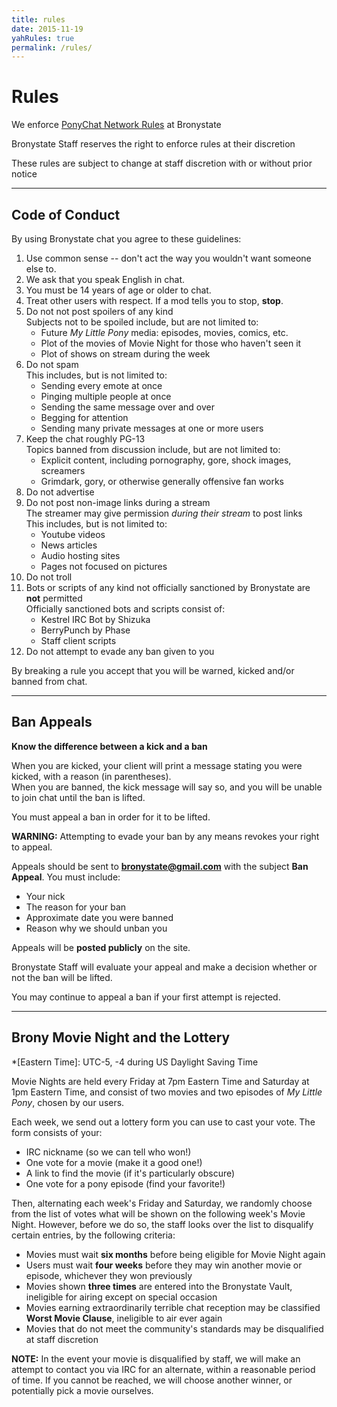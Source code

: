 ```yaml
---
title: rules
date: 2015-11-19
yahRules: true
permalink: /rules/
---
```


# Rules

We enforce [PonyChat Network Rules](https://ponychat.net/network-rules/) at Bronystate

Bronystate Staff reserves the right to enforce rules at their discretion

These rules are subject to change at staff discretion with or without prior notice

* * * * *

## Code of Conduct

By using Bronystate chat you agree to these guidelines:

 1. Use common sense -- don't act the way you wouldn't want someone else to.
 2. We ask that you speak English in chat.
 3. You must be 14 years of age or older to chat.
 4. Treat other users with respect. If a mod tells you to stop, **stop**.
 5. Do not not post spoilers of any kind  
    Subjects not to be spoiled include, but are not limited to:
    - Future *My Little Pony* media: episodes, movies, comics, etc.
    - Plot of the movies of Movie Night for those who haven't seen it
    - Plot of shows on stream during the week
 6. Do not spam  
    This includes, but is not limited to:
    - Sending every emote at once
    - Pinging multiple people at once
    - Sending the same message over and over
    - Begging for attention
    - Sending many private messages at one or more users
 7. Keep the chat roughly PG-13  
    Topics banned from discussion include, but are not limited to:
    - Explicit content, including pornography, gore, shock images, screamers
    - Grimdark, gory, or otherwise generally offensive fan works
 8. Do not advertise
 9. Do not post non-image links during a stream  
    The streamer may give permission *during their stream* to post links  
    This includes, but is not limited to:
    - Youtube videos
    - News articles
    - Audio hosting sites
    - Pages not focused on pictures
10. Do not troll
11. Bots or scripts of any kind not officially sanctioned by Bronystate are **not** permitted  
    Officially sanctioned bots and scripts consist of:
    - Kestrel IRC Bot by Shizuka
    - BerryPunch by Phase
    - Staff client scripts
12. Do not attempt to evade any ban given to you

By breaking a rule you accept that you will be warned, kicked and/or banned from chat.

* * * * *

## Ban Appeals

**Know the difference between a kick and a ban**

When you are kicked, your client will print a message stating you were kicked, with a reason (in parentheses).  
When you are banned, the kick message will say so, and you will be unable to join chat until the ban is lifted.

You must appeal a ban in order for it to be lifted.

**WARNING:** Attempting to evade your ban by any means revokes your right to appeal.

Appeals should be sent to **bronystate@gmail.com** with the subject **Ban Appeal**. You must include:

 - Your nick
 - The reason for your ban
 - Approximate date you were banned
 - Reason why we should unban you

Appeals will be **posted publicly** on the site.

Bronystate Staff will evaluate your appeal and make a decision whether or not the ban will be lifted.

You may continue to appeal a ban if your first attempt is rejected.

* * * * *

## Brony Movie Night and the Lottery

*[Eastern Time]: UTC-5, -4 during US Daylight Saving Time

Movie Nights are held every Friday at 7pm Eastern Time and Saturday at 1pm Eastern Time, and consist of two
movies and two episodes of *My Little Pony*, chosen by our users.

Each week, we send out a lottery form you can use to cast your vote. The form consists of your:

 - IRC nickname (so we can tell who won!)
 - One vote for a movie (make it a good one!)
 - A link to find the movie (if it's particularly obscure)
 - One vote for a pony episode (find your favorite!)

Then, alternating each week's Friday and Saturday, we randomly choose from the list of votes what will be shown
on the following week's Movie Night. However, before we do so, the staff looks over the list to disqualify
certain entries, by the following criteria:

 - Movies must wait **six months** before being eligible for Movie Night again
 - Users must wait **four weeks** before they may win another movie or episode, whichever they won previously
 - Movies shown **three times** are entered into the Bronystate Vault, ineligible for airing except on special occasion
 - Movies earning extraordinarily terrible chat reception may be classified **Worst Movie Clause**, ineligible to air ever again
 - Movies that do not meet the community's standards may be disqualified at staff discretion

**NOTE:** In the event your movie is disqualified by staff, we will make an attempt to contact you via IRC for an alternate,
within a reasonable period of time. If you cannot be reached, we will choose another winner, or potentially pick a movie ourselves.
